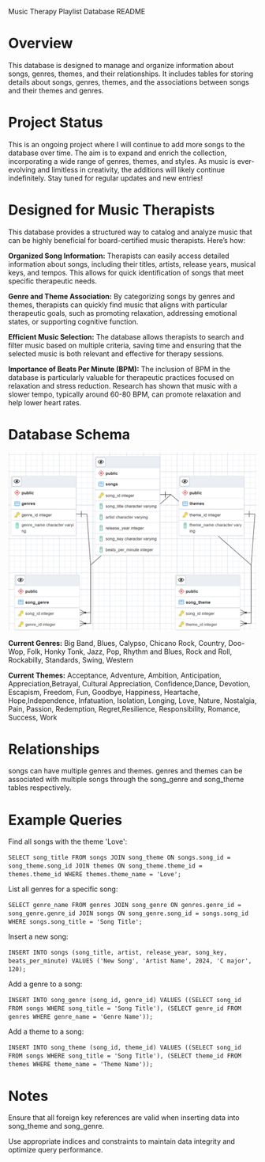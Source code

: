 Music Therapy Playlist Database README

# Overview
This database is designed to manage and organize information about songs, genres, themes, and their relationships. It includes tables for storing details about songs, genres, themes, and the associations between songs and their themes and genres.

# Project Status
This is an ongoing project where I will continue to add more songs to the database over time. The aim is to expand and enrich the collection, incorporating a wide range of genres, themes, and styles. As music is ever-evolving and limitless in creativity, the additions will likely continue indefinitely. Stay tuned for regular updates and new entries!

# Designed for Music Therapists
This database provides a structured way to catalog and analyze music that can be highly beneficial for board-certified music therapists. Here’s how:
    
**Organized Song Information:** Therapists can easily access detailed information about songs, including their titles, artists, release years, musical keys, and tempos. This allows for quick identification of songs that meet specific therapeutic needs.
    
**Genre and Theme Association:** By categorizing songs by genres and themes, therapists can quickly find music that aligns with particular therapeutic goals, such as promoting relaxation, addressing emotional states, or supporting cognitive function.
    
**Efficient Music Selection:** The database allows therapists to search and filter music based on multiple criteria, saving time and ensuring that the selected music is both relevant and effective for therapy sessions.

**Importance of Beats Per Minute (BPM):** The inclusion of BPM in the database is particularly valuable for therapeutic practices focused on relaxation and stress reduction. Research has shown that music with a slower tempo, typically around 60-80 BPM, can promote relaxation and help lower heart rates.

# Database Schema
    
![Playlist-ERD](playlist-erd.png)

**Current Genres:**
Big Band, Blues, Calypso, Chicano Rock, Country, Doo-Wop, Folk, Honky Tonk, Jazz, Pop, Rhythm and Blues, Rock and Roll, Rockabilly, Standards, Swing, Western

**Current Themes:**
Acceptance, Adventure, Ambition, Anticipation, Appreciation,Betrayal, Cultural Appreciation, Confidence,Dance, Devotion, Escapism, Freedom, Fun, Goodbye, Happiness, Heartache, Hope,Independence, Infatuation, Isolation, Longing, Love, Nature, Nostalgia, Pain, Passion, Redemption, Regret,Resilience, Responsibility, Romance, Success, Work

# Relationships
songs can have multiple genres and themes.
genres and themes can be associated with multiple songs through the song_genre and song_theme tables respectively.

# Example Queries

Find all songs with the theme 'Love':

`SELECT song_title
FROM songs
JOIN song_theme ON songs.song_id = song_theme.song_id
JOIN themes ON song_theme.theme_id = themes.theme_id
WHERE themes.theme_name = 'Love';`

List all genres for a specific song:

`SELECT genre_name
FROM genres
JOIN song_genre ON genres.genre_id = song_genre.genre_id
JOIN songs ON song_genre.song_id = songs.song_id
WHERE songs.song_title = 'Song Title';`

Insert a new song:

`INSERT INTO songs (song_title, artist, release_year, song_key, beats_per_minute)
VALUES ('New Song', 'Artist Name', 2024, 'C major', 120);`

Add a genre to a song:

`INSERT INTO song_genre (song_id, genre_id)
VALUES ((SELECT song_id FROM songs WHERE song_title = 'Song Title'), (SELECT genre_id FROM genres WHERE genre_name = 'Genre Name'));`

Add a theme to a song:

`INSERT INTO song_theme (song_id, theme_id)
VALUES ((SELECT song_id FROM songs WHERE song_title = 'Song Title'), (SELECT theme_id FROM themes WHERE theme_name = 'Theme Name'));`

# Notes
Ensure that all foreign key references are valid when inserting data into song_theme and song_genre.

Use appropriate indices and constraints to maintain data integrity and optimize query performance.

